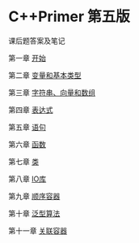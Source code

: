 # C++Primer 第五版   
课后题答案及笔记

第一章 [开始](https://github.com/6Lackiu/CppPrimer5th/tree/main/%E7%AC%AC%E4%B8%80%E7%AB%A0%20%E5%BC%80%E5%A7%8B)

第二章 [变量和基本类型](https://github.com/6Lackiu/CppPrimer5th/tree/main/%E7%AC%AC%E4%BA%8C%E7%AB%A0%20%E5%8F%98%E9%87%8F%E5%92%8C%E5%9F%BA%E6%9C%AC%E7%B1%BB%E5%9E%8B)

第三章 [字符串、向量和数组](https://github.com/6Lackiu/CppPrimer5th/tree/main/%E7%AC%AC%E4%B8%89%E7%AB%A0%20%E5%AD%97%E7%AC%A6%E4%B8%B2%E3%80%81%E5%90%91%E9%87%8F%E5%92%8C%E6%95%B0%E7%BB%84)

第四章 [表达式](https://github.com/6Lackiu/CppPrimer5th/tree/main/%E7%AC%AC%E5%9B%9B%E7%AB%A0%20%E8%A1%A8%E8%BE%BE%E5%BC%8F)

第五章 [语句](https://github.com/6Lackiu/CppPrimer5th/tree/main/%E7%AC%AC%E4%BA%94%E7%AB%A0%20%E8%AF%AD%E5%8F%A5)

第六章 [函数](https://github.com/6Lackiu/CppPrimer5th/tree/main/%E7%AC%AC%E5%85%AD%E7%AB%A0%20%E5%87%BD%E6%95%B0)

第七章 [类](https://github.com/6Lackiu/CppPrimer5th/tree/main/%E7%AC%AC%E4%B8%83%E7%AB%A0%20%E7%B1%BB)

第八章 [IO库](https://github.com/6Lackiu/CppPrimer5th/tree/main/%E7%AC%AC%E5%85%AB%E7%AB%A0%20IO%E5%BA%93)

第九章 [顺序容器](https://github.com/6Lackiu/CppPrimer5th/tree/main/%E7%AC%AC%E4%B9%9D%E7%AB%A0%20%E9%A1%BA%E5%BA%8F%E5%AE%B9%E5%99%A8)

第十章 [泛型算法](https://github.com/6Lackiu/CppPrimer5th/tree/main/%E7%AC%AC%E5%8D%81%E7%AB%A0%20%E6%B3%9B%E5%9E%8B%E7%AE%97%E6%B3%95)

第十一章 [关联容器](https://github.com/6Lackiu/CppPrimer5th/tree/main/%E7%AC%AC%E5%8D%81%E4%B8%80%E7%AB%A0%20%E5%85%B3%E8%81%94%E5%AE%B9%E5%99%A8)
